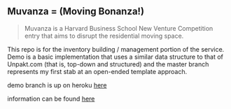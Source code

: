 ## Muvanza = (Moving Bonanza!)

> Muvanza is a Harvard Business School New Venture Competition entry that aims to disrupt the residential moving space.


This repo is for the inventory building / management portion of the service.  Demo is a basic implementation that uses a similar data structure to that of Unpakt.com (that is, top-down and structured) and the master branch represents my first stab at an open-ended template approach.


demo branch is up on heroku [here](http://muvanza.herokuapp.com)

information can be found [here](http://ilab.harvard.edu/long-term-residents/muvanza)